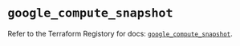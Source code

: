 # `google_compute_snapshot`

Refer to the Terraform Registory for docs: [`google_compute_snapshot`](https://registry.terraform.io/providers/hashicorp/google/4.66.0/docs/resources/compute_snapshot).
